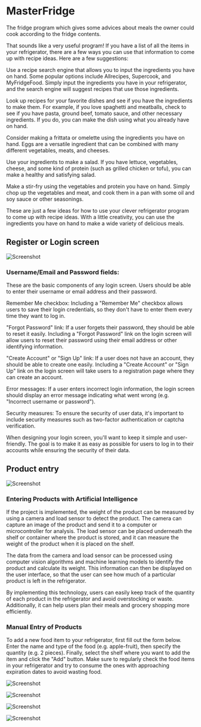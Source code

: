 # MasterFridge
The fridge program which gives some advices about meals the owner could cook according to the fridge contents.

That sounds like a very useful program! If you have a list of all the items in your refrigerator, there are a few ways you can use that information to come up with recipe ideas. Here are a few suggestions:

Use a recipe search engine that allows you to input the ingredients you have on hand. Some popular options include Allrecipes, Supercook, and MyFridgeFood. Simply input the ingredients you have in your refrigerator, and the search engine will suggest recipes that use those ingredients.

Look up recipes for your favorite dishes and see if you have the ingredients to make them. For example, if you love spaghetti and meatballs, check to see if you have pasta, ground beef, tomato sauce, and other necessary ingredients. If you do, you can make the dish using what you already have on hand.

Consider making a frittata or omelette using the ingredients you have on hand. Eggs are a versatile ingredient that can be combined with many different vegetables, meats, and cheeses.

Use your ingredients to make a salad. If you have lettuce, vegetables, cheese, and some kind of protein (such as grilled chicken or tofu), you can make a healthy and satisfying salad.

Make a stir-fry using the vegetables and protein you have on hand. Simply chop up the vegetables and meat, and cook them in a pan with some oil and soy sauce or other seasonings.

These are just a few ideas for how to use your clever refrigerator program to come up with recipe ideas. With a little creativity, you can use the ingredients you have on hand to make a wide variety of delicious meals.

## Register or Login screen 
![Screenshot](register_program.PNG)

### Username/Email and Password fields: 
These are the basic components of any login screen. Users should be able to enter their username or email address and their password.

Remember Me checkbox: Including a "Remember Me" checkbox allows users to save their login credentials, so they don't have to enter them every time they want to log in.

"Forgot Password" link: If a user forgets their password, they should be able to reset it easily. Including a "Forgot Password" link on the login screen will allow users to reset their password using their email address or other identifying information.

"Create Account" or "Sign Up" link: If a user does not have an account, they should be able to create one easily. Including a "Create Account" or "Sign Up" link on the login screen will take users to a registration page where they can create an account.

Error messages: If a user enters incorrect login information, the login screen should display an error message indicating what went wrong (e.g. "Incorrect username or password").

Security measures: To ensure the security of user data, it's important to include security measures such as two-factor authentication or captcha verification.

When designing your login screen, you'll want to keep it simple and user-friendly. The goal is to make it as easy as possible for users to log in to their accounts while ensuring the security of their data.

## Product entry
![Screenshot](recipes.PNG)

### Entering Products with Artificial Intelligence

If the project is implemented, the weight of the product can be measured by using a camera and load sensor to detect the product. The camera can capture an image of the product and send it to a computer or microcontroller for analysis. The load sensor can be placed underneath the shelf or container where the product is stored, and it can measure the weight of the product when it is placed on the shelf.

The data from the camera and load sensor can be processed using computer vision algorithms and machine learning models to identify the product and calculate its weight. This information can then be displayed on the user interface, so that the user can see how much of a particular product is left in the refrigerator.

By implementing this technology, users can easily keep track of the quantity of each product in the refrigerator and avoid overstocking or waste. Additionally, it can help users plan their meals and grocery shopping more efficiently.

### Manual Entry of Products
To add a new food item to your refrigerator, first fill out the form below. Enter the name and type of the food (e.g. apple-fruit), then specify the quantity (e.g. 2 pieces). Finally, select the shelf where you want to add the item and click the "Add" button. Make sure to regularly check the food items in your refrigerator and try to consume the ones with approaching expiration dates to avoid wasting food.

![Screenshot](add_delete.PNG)

![Screenshot](foods.PNG)

![Screenshot](register.PNG)

![Screenshot](meal.PNG)


